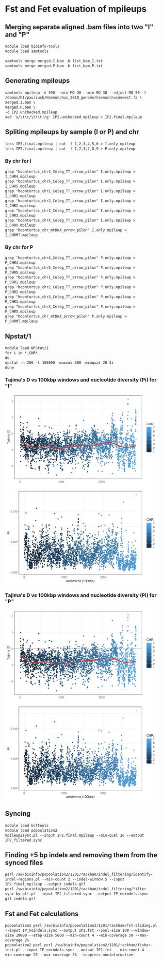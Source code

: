 
# Fst and Fet evaluation of mpileups
## Merging separate aligned .bam files into two "I" and "P"
``` shell
module load bioinfo-tools
module load samtools

samtools merge merged.I.bam -b list_bam_I.txt
samtools merge merged.P.bam -b list_bam_P.txt
```
## Generating mpileups
``` shell
samtools mpileup -d 500 --min-MQ 30 --min-BQ 30 --adjust-MQ 50 -f /domus/h1/pauliusb/Haemonchus_2018_genome/haemonchusnewest.fa \
merged.I.bam \
merged.P.bam \
-o IP2.unchecked.mpileup
sed 's/\t\t/\t!\t!/g' IP2.unchecked.mpileup > IP2.final.mpileup
```
## Spliting mpileups by sample (I or P) and chr
``` shell
less IP2.final.mpileup | cut -f 1,2,3,4,5,6 > I.only.mpileup
less IP2.final.mpileup | cut -f 1,2,3,7,8,9 > P.only.mpileup
```
### By chr for I
``` shell
grep "hcontortus_chr4_Celeg_TT_arrow_pilon" I.only.mpileup > I_CHR4.mpileup
grep "hcontortus_chr5_Celeg_TT_arrow_pilon" I.only.mpileup > I_CHR5.mpileup
grep "hcontortus_chr1_Celeg_TT_arrow_pilon" I.only.mpileup > I_CHR1.mpileup
grep "hcontortus_chr2_Celeg_TT_arrow_pilon" I.only.mpileup > I_CHR2.mpileup
grep "hcontortus_chr3_Celeg_TT_arrow_pilon" I.only.mpileup > I_CHR3.mpileup
grep "hcontortus_chrX_Celeg_TT_arrow_pilon" I.only.mpileup > I_CHRX.mpileup
grep "hcontortus_chr_mtDNA_arrow_pilon" I.only.mpileup > I_CHRMT.mpileup
```
### By chr for P
``` shell
grep "hcontortus_chr4_Celeg_TT_arrow_pilon" P.only.mpileup > P_CHR4.mpileup
grep "hcontortus_chr5_Celeg_TT_arrow_pilon" P.only.mpileup > P_CHR5.mpileup
grep "hcontortus_chr1_Celeg_TT_arrow_pilon" P.only.mpileup > P_CHR1.mpileup
grep "hcontortus_chr2_Celeg_TT_arrow_pilon" P.only.mpileup > P_CHR2.mpileup
grep "hcontortus_chr3_Celeg_TT_arrow_pilon" P.only.mpileup > P_CHR3.mpileup
grep "hcontortus_chrX_Celeg_TT_arrow_pilon" P.only.mpileup > P_CHRX.mpileup
grep "hcontortus_chr_mtDNA_arrow_pilon" P.only.mpileup > P_CHRMT.mpileup
```
## Npstat/1
``` shell
module load NPStat/1
for i in *_CHR*
do
npstat -n 200 -l 100000 -maxcov 300 -minqual 20 $i
done
```
### Tajima's D vs 100kbp windows and nucleotide diversity (Pi) for "I"
![image](I_tajima.png)
![image](I_pi.png)
### Tajima's D vs 100kbp windows and nucleotide diversity (Pi) for "P"
![image](P_tajima.png)
![image](P_pi.png)

## Syncing
``` shell
module load bcftools
module load popoolation2
mpileup2sync.pl --input IP2.final.mpileup --min-qual 20 --output IP2_filtered.sync
```
## Finding +5 bp indels and removing them from the synced files
``` shell
perl /sw/bioinfo/popoolation2/1201/rackham/indel_filtering/identify-indel-regions.pl --min-count 2 --indel-window 5 --input IP2.final.mpileup --output indels.gtf
perl /sw/bioinfo/popoolation2/1201/rackham/indel_filtering/filter-sync-by-gtf.pl --input IP2_filtered.sync --output IP_noindels.sync --gtf indels.gtf
```
## Fst and Fet calculations
``` shell
popoolation2 perl /sw/bioinfo/popoolation2/1201/rackham/fst-sliding.pl --input IP_noindels.sync --output IP2.fst --pool-size 100 --window-size 10000 --step-size 5000 --min-count 4 --min-coverage 50 --max-coverage 2%
popoolation2 perl perl /sw/bioinfo/popoolation2/1201/rackham/fisher-test.pl --input IP_noindels.sync --output IP2.fet  --min-count 4 --min-coverage 20 --max coverage 2% --suppress-noninformative
```
